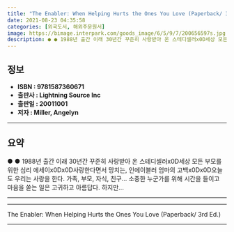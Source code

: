 ```yaml
---
title: "The Enabler: When Helping Hurts the Ones You Love (Paperback/ 3rd Ed.)"
date: 2021-08-23 04:35:58
categories: [외국도서, 해외주문원서]
image: https://bimage.interpark.com/goods_image/6/5/9/7/200656597s.jpg
description: ● ● 1988년 출간 이래 30년간 꾸준히 사랑받아 온 스테디셀러x0D세상 모든 부모를 위한 심리 에세이x0Dx0D사랑한다면서 망치는, 인에이블러 엄마의 고백x0Dx0D오늘도 우리는 사랑을 한다. 가족, 부모, 자식, 친구… 소중한 누군가를 위해 시간을 들이고 마음을 쏟는 일은 고
---
```


## **정보**

- **ISBN : 9781587360671**
- **출판사 : Lightning Source Inc**
- **출판일 : 20011001**
- **저자 : Miller, Angelyn**

------



## **요약**

●  ●  1988년 출간 이래 30년간 꾸준히 사랑받아 온 스테디셀러x0D세상 모든 부모를 위한 심리 에세이x0Dx0D사랑한다면서 망치는, 인에이블러 엄마의 고백x0Dx0D오늘도 우리는 사랑을 한다. 가족, 부모, 자식, 친구… 소중한 누군가를 위해 시간을 들이고 마음을 쏟는 일은 고귀하고 아름답다. 하지만... 

------



------


The Enabler: When Helping Hurts the Ones You Love (Paperback/ 3rd Ed.) 

------


